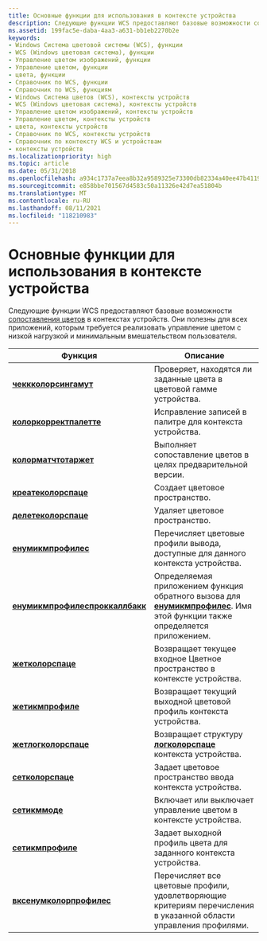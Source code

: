 ```yaml
---
title: Основные функции для использования в контексте устройства
description: Следующие функции WCS предоставляют базовые возможности сопоставления цветов в контекстах устройств. Они полезны для всех приложений, которым требуется реализовать управление цветом с низкой нагрузкой и минимальным вмешательством пользователя.
ms.assetid: 199fac5e-daba-4aa3-a631-bb1eb2270b2e
keywords:
- Windows Система цветовой системы (WCS), функции
- WCS (Windows цветовая система), функции
- Управление цветом изображений, функции
- Управление цветом, функции
- цвета, функции
- Справочник по WCS, функции
- Справочник по WCS, функциям
- Windows Система цветов (WCS), контексты устройств
- WCS (Windows цветовая система), контексты устройств
- Управление цветом изображений, контексты устройств
- Управление цветом, контексты устройств
- цвета, контексты устройств
- Справочник по WCS, контексты устройств
- Справочник по контексту WCS и устройствам
- контексты устройств
ms.localizationpriority: high
ms.topic: article
ms.date: 05/31/2018
ms.openlocfilehash: a934c1737a7eea8b32a9589325e73300db82334a40ee47b411922b89cb61f568
ms.sourcegitcommit: e858bbe701567d4583c50a11326e42d7ea51804b
ms.translationtype: MT
ms.contentlocale: ru-RU
ms.lasthandoff: 08/11/2021
ms.locfileid: "118210983"
---
```

# <a name="basic-functions-for-use-within-a-device-context"></a>Основные функции для использования в контексте устройства

Следующие функции WCS предоставляют базовые возможности [сопоставления цветов](c.md) в контекстах устройств. Они полезны для всех приложений, которым требуется реализовать управление цветом с низкой нагрузкой и минимальным вмешательством пользователя.



| Функция                                                           | Описание                                                                                                                                         |
|--------------------------------------------------------------------|-----------------------------------------------------------------------------------------------------------------------------------------------------|
| [**чеккколорсингамут**](/windows/desktop/api/Wingdi/nf-wingdi-checkcolorsingamut)                   | Проверяет, находятся ли заданные цвета в цветовой гамме устройства.                                                                                                     |
| [**колоркорректпалетте**](/windows/desktop/api/Wingdi/nf-wingdi-colorcorrectpalette)                 | Исправление записей в палитре для контекста устройства.                                                                                             |
| [**колорматчтотаржет**](/windows/desktop/api/Wingdi/nf-wingdi-colormatchtotarget)                   | Выполняет сопоставление цветов в целях предварительной версии.                                                                                                        |
| [**креатеколорспаце**](/windows/desktop/api/Wingdi/nf-wingdi-createcolorspacea)                       | Создает цветовое пространство.                                                                                                                              |
| [**делетеколорспаце**](/windows/desktop/api/Wingdi/nf-wingdi-deletecolorspace)                       | Удаляет цветовое пространство.                                                                                                                              |
| [**енумикмпрофилес**](/windows/desktop/api/Wingdi/nf-wingdi-enumicmprofilesa)                         | Перечисляет цветовые профили вывода, доступные для данного контекста устройства.                                                                              |
| [**енумикмпрофилеспроккаллбакк**](/windows/desktop/api/Wingdi/) | Определяемая приложением функция обратного вызова для [**енумикмпрофилес**](/windows/desktop/api/Wingdi/nf-wingdi-enumicmprofilesa). Имя этой функции также определяется приложением. |
| [**жетколорспаце**](/windows/win32/api/wingdi/nf-wingdi-getcolorspace) | Возвращает текущее входное Цветное пространство в контексте устройства. |
| [**жетикмпрофиле**](/windows/desktop/api/Wingdi/nf-wingdi-geticmprofilea)                             | Возвращает текущий выходной цветовой профиль контекста устройства.                                                                                          |
| [**жетлогколорспаце**](/windows/desktop/api/Wingdi/nf-wingdi-getlogcolorspacea)                       | Возвращает структуру [**логколорспаце**](/windows/desktop/api/Wingdi/ns-wingdi-taglogcolorspacea) контекста устройства.                                                                      |
| [**сетколорспаце**](/windows/desktop/api/Wingdi/nf-wingdi-setcolorspace)                             | Задает цветовое пространство ввода контекста устройства.                                                                                                          |
| [**сетикммоде**](/windows/desktop/api/Wingdi/nf-wingdi-seticmmode)                                   | Включает или выключает управление цветом в контексте устройства.                                                                                               |
| [**сетикмпрофиле**](/windows/desktop/api/Wingdi/nf-wingdi-seticmprofilea)                             | Задает выходной профиль цвета для заданного контекста устройства.                                                                                           |
| [**вксенумколорпрофилес**](/windows/win32/api/icm/nf-icm-wcsenumcolorprofiles)               | Перечисляет все цветовые профили, удовлетворяющие критериям перечисления в указанной области управления профилями.                                      |



 

 

 




